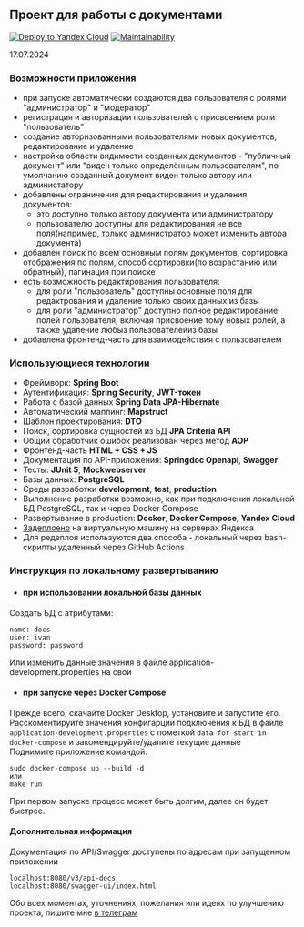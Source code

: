 ## Проект для работы с документами

[![Deploy to Yandex Cloud](https://github.com/DEGTEVUWU/DocumentAccounting2/actions/workflows/deploy.yml/badge.svg)](https://github.com/DEGTEVUWU/DocumentAccounting2/actions/workflows/deploy.yml)
[![Maintainability](https://api.codeclimate.com/v1/badges/16e4e661c847bf77836f/maintainability)](https://codeclimate.com/github/DEGTEVUWU/DocumentAccounting2/maintainability)

17.07.2024
### Возможности приложения
- при запуске автоматически создаются два пользователя с ролями "администратор" и "модератор"
- регистрация и авторизации пользователей с присвоением роли "пользователь"
- создание авторизованными пользователями новых документов, редактирование и удаление
- настройка области видимости созданных документов - "публичный документ" или "виден только определённым пользователям", по умолчанию созданный документ виден только автору или администатору
- добавлены ограничения для редактирования и удаления документов:
   - это доступно только автору документа или администратору
   - пользователю доступны для редактирования не все поля(например, только администратор может изменить автора документа)
- добавлен поиск по всем основным полям документов, сортировка отображения по полям, способ сортировки(по возрастанию или обратный), пагинация при поиске
- есть возможность редактирования пользователя: 
   - для роли "пользователь" доступны основные поля для редактрования и удаление только своих данных из базы
   - для роли "администратор" доступно полное редактирование полей пользователя, включая присвоение тому новых ролей, а также удаление любыз пользователейиз базы
- добавлена фронтенд-часть для взаимодействия с пользователем

### Использующиеся технологии
- Фреймворк: **Spring Boot**
- Аутентификация: **Spring Security**, **JWT-токен**
- Работа с базой данных **Spring Data JPA-Hibernate**
- Автоматический маппинг: **Mapstruct**
- Шаблон проектирования: **DTO**
- Поиск, сортировка сущностей из БД **JPA Criteria API**
- Общий обработчик ошибок реализован через метод **AOP**
- Фронтенд-часть **HTML + CSS + JS**
- Документация по API-приложения: **Springdoc Openapi**, **Swagger**
- Тесты: **JUnit 5**, **Mockwebserver**
- Базы данных: **PostgreSQL** 
- Среды разработки **development**, **test**, **production**
- Выполнение разработки возможно, как при подключении локальной БД PostgreSQL, так и через Docker Compose
- Развертывание в production: **Docker**, **Docker Compose**, **Yandex Cloud**
- [Задеплоено](http://158.160.126.62:8080/) на виртуальную машину на серверах Яндекса
- Для редеплоя используются два способа - локальный через bash-скрипты удаленный через GitHub Actions 

### Инструкция по локальному развертыванию
- #### при использовании локальной базы данных
Создать БД с атрибутами:
```
name: docs
user: ivan
password: password
```
Или изменить данные значения в файле application-development.properties на свои  

- #### при запуске через Docker Compose

Прежде всего, скачайте Docker Desktop, установите и запустите его.  
Расскоментируйте значения конфигарции подключения к БД в файле `application-development.properties` с пометкой `data for start in docker-compose` и закомендируйте/удалите текущие данные   
Поднимите приложение командой:   
```
sudo docker-compose up --build -d
или
make run
```
При первом запуске процесс может быть долгим, далее он будет быстрее.  

#### Дополнительная информация
Документация по API/Swagger доступены по адресам при запущенном приложении 
``` 
localhost:8080/v3/api-docs
localhost:8080/swagger-ui/index.html
```

Обо всех моментах, уточнениях, пожелания или идеях по улучшению проекта, пишите мне [в телеграм](https://t.me/ar_terria)




